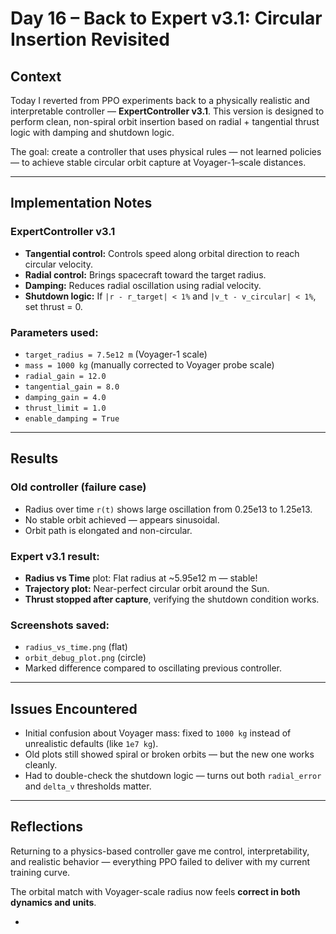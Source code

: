 # Day 16 – Back to Expert v3.1: Circular Insertion Revisited

## Context
Today I reverted from PPO experiments back to a physically realistic and interpretable controller — **ExpertController v3.1**. This version is designed to perform clean, non-spiral orbit insertion based on radial + tangential thrust logic with damping and shutdown logic.

The goal: create a controller that uses physical rules — not learned policies — to achieve stable circular orbit capture at Voyager-1–scale distances.

---

## Implementation Notes

### ExpertController v3.1
- **Tangential control:** Controls speed along orbital direction to reach circular velocity.
- **Radial control:** Brings spacecraft toward the target radius.
- **Damping:** Reduces radial oscillation using radial velocity.
- **Shutdown logic:** If `|r - r_target| < 1%` and `|v_t - v_circular| < 1%`, set thrust = 0.

### Parameters used:
- `target_radius = 7.5e12 m` (Voyager-1 scale)
- `mass = 1000 kg`  (manually corrected to Voyager probe scale)
- `radial_gain = 12.0`
- `tangential_gain = 8.0`
- `damping_gain = 4.0`
- `thrust_limit = 1.0`
- `enable_damping = True`

---

## Results

### Old controller (failure case)
- Radius over time `r(t)` shows large oscillation from 0.25e13 to 1.25e13.
- No stable orbit achieved — appears sinusoidal.
- Orbit path is elongated and non-circular.

### Expert v3.1 result:
- **Radius vs Time** plot: Flat radius at ~5.95e12 m — stable!
- **Trajectory plot:** Near-perfect circular orbit around the Sun.
- **Thrust stopped after capture**, verifying the shutdown condition works.

### Screenshots saved:
- `radius_vs_time.png` (flat)
- `orbit_debug_plot.png` (circle)
- Marked difference compared to oscillating previous controller.

---

## Issues Encountered

- Initial confusion about Voyager mass: fixed to `1000 kg` instead of unrealistic defaults (like `1e7 kg`).
- Old plots still showed spiral or broken orbits — but the new one works cleanly.
- Had to double-check the shutdown logic — turns out both `radial_error` and `delta_v` thresholds matter.

---

## Reflections

Returning to a physics-based controller gave me control, interpretability, and realistic behavior — everything PPO failed to deliver with my current training curve.

The orbital match with Voyager-scale radius now feels **correct in both dynamics and units**.

-
